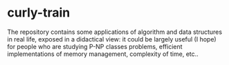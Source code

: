 # curly-train
The repository contains some applications of algorithm and data structures in real life, exposed in a didactical view: it could be largely useful (I hope) for people who are studying P-NP classes problems, efficient implementations of memory management, complexity of time, etc..

